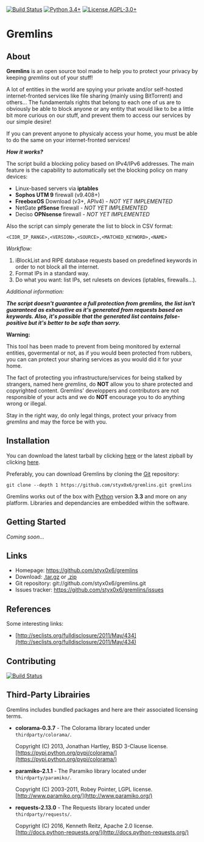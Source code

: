 [![Build Status](https://travis-ci.org/styx0x6/gremlins.svg?branch=master)](https://travis-ci.org/styx0x6/gremlins)
[![Python 3.4+](https://img.shields.io/badge/Python-3.4+-blue.svg)](https://www.python.org/)
[![License AGPL-3.0+](https://img.shields.io/badge/License-AGPL--3.0+-blue.svg)](https://raw.githubusercontent.com/styx0x6/gremlins/master/LICENSE)

# Gremlins

About
----

**Gremlins** is an open source tool made to help you to protect your privacy by keeping *gremlins* out of your stuff!

A lot of entities in the world are spying your private and/or self-hosted internet-fronted services like file sharing
(mainly using BitTorrent) and others... The fundamentals rights that belong to each one of us are to obviously be able
to block anyone or any entity that would like to be a little bit more curious on our stuff, and prevent them to access
our services by our simple desire!

If you can prevent anyone to physicaly access your home, you must be able to do the same on your internet-fronted
services!

_**How it works?**_

The script build a blocking policy based on IPv4/IPv6 addresses. The main feature is the capability to automatically
set the blocking policy on many devices:

* Linux-based servers via **iptables**
* **Sophos UTM 9** firewall (v9.408+)
* **FreeboxOS** Download (v3+, APIv4) *- NOT YET IMPLEMENTED*
* NetGate **pfSense** firewall *- NOT YET IMPLEMENTED*
* Deciso **OPNsense** firewall *- NOT YET IMPLEMENTED*

Also the script can simply generate the list to block in CSV format:

    <CIDR_IP_RANGE>,<VERSION>,<SOURCE>,<MATCHED_KEYWORD>,<NAME>

*Workflow:*

1. iBlockList and RIPE database requests based on predefined keywords in order to not block all the internet.
2. Format IPs in a standard way.
3. Do what you want: list IPs, set rulesets on devices (iptables, firewalls...).

*Additional information:*

_**The script doesn't guarantee a full protection from gremlins, the list isn't guaranteed as exhaustive as
it's generated from requests based on keywords. Also, it's possible that the generated list contains false-positive but
it's better to be safe than sorry.**_

**Warning:**

This tool has been made to prevent from being monitored by external entities, govermental or not, as if you would been
protected from rubbers, you can can protect your sharing services as you would did it for your home.

The fact of protecting you infrastructure/services for being stalked by strangers, named here *gremlins*, do **NOT**
allow you to share protected and copyrighted content. Gremlins' developpers and contributors are not responsible of
your acts and we do **NOT** encourage you to do anything wrong or illegal.

Stay in the right way, do only legal things, protect your privacy from *gremlins* and may the force be with you.

Installation
----

You can download the latest tarball by clicking [here](https://github.com/styx0x6/gremlins/tarball/master) or the
latest zipball by clicking  [here](https://github.com/styx0x6/gremlins/zipball/master).

Preferably, you can download Gremlins by cloning the [Git](https://github.com/styx0x6/gremlins) repository:

    git clone --depth 1 https://github.com/styx0x6/gremlins.git gremlins

Gremlins works out of the box with [Python](http://www.python.org/download/) version **3.3** and more on any platform.
Libraries and dependancies are embedded within the software.

Getting Started
----

*Coming soon...*

Links
----

* Homepage: https://github.com/styx0x6/gremlins
* Download: [.tar.gz](https://github.com/styx0x6/gremlins/tarball/master) or [.zip](https://github.com/styx0x6/gremlins/zipball/master)
* Git repository: git://github.com/styx0x6/gremlins.git
* Issues tracker: https://github.com/styx0x6/gremlins/issues

References
----

Some interesting links:

* [http://seclists.org/fulldisclosure/2011/May/434](http://seclists.org/fulldisclosure/2011/May/434)

Contributing
----

[![Build Status](https://travis-ci.org/styx0x6/gremlins.svg?branch=dev)](https://travis-ci.org/styx0x6/gremlins)

Third-Party Librairies
----

Gremlins includes bundled packages and here are their associated licensing terms.

* **colorama-0.3.7** - The Colorama library located under `thirdparty/colorama/`.

    Copyright (C) 2013, Jonathan Hartley, BSD 3-Clause license.  
    [https://pypi.python.org/pypi/colorama/](https://pypi.python.org/pypi/colorama/)

* **paramiko-2.1.1** - The Paramiko library located under `thirdparty/paramiko/`.

    Copyright (C) 2003-2011, Robey Pointer, LGPL license.  
    [http://www.paramiko.org/](http://www.paramiko.org/)

* **requests-2.13.0** - The Requests library located under `thirdparty/requests/`.

    Copyright (C) 2016, Kenneth Reitz, Apache 2.0 license.  
    [http://docs.python-requests.org/](http://docs.python-requests.org/)
